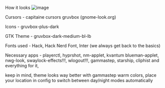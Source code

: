 How it looks
![image](https://github.com/user-attachments/assets/71acf354-fd8a-417d-aaff-d06b7440686d)


Cursors - capitaine cursors gruvbox (gnome-look.org)

Icons - gruvbox-plus-dark

GTK Theme - gruvbox-dark-medium-bl-lb

Fonts used - Hack, Hack Nerd Font, Inter (we always get back to the basics)

Necessary apps - playerctl, hyprshot, nm-applet, kvantum
blueman-applet, nwg-look, swaylock-effects!!!, wlogout!!!, gammastep, starship, cliphist and everything for it, 

keep in mind, theme looks way better with gammastep warm colors, place your location in config 
to switch between day/night modes automatically

